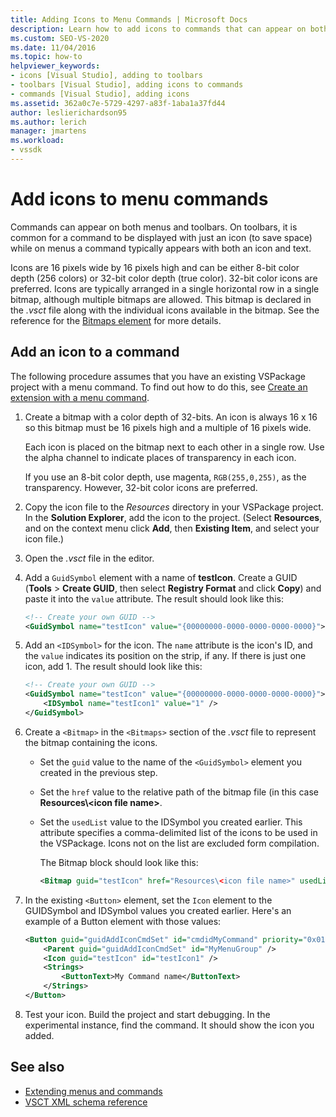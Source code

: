 ```yaml
---
title: Adding Icons to Menu Commands | Microsoft Docs
description: Learn how to add icons to commands that can appear on both menus and toolbars in the Visual Studio integrated development environment (IDE).
ms.custom: SEO-VS-2020
ms.date: 11/04/2016
ms.topic: how-to
helpviewer_keywords:
- icons [Visual Studio], adding to toolbars
- toolbars [Visual Studio], adding icons to commands
- commands [Visual Studio], adding icons
ms.assetid: 362a0c7e-5729-4297-a83f-1aba1a37fd44
author: leslierichardson95
ms.author: lerich
manager: jmartens
ms.workload:
- vssdk
---
```

# Add icons to menu commands
Commands can appear on both menus and toolbars. On toolbars, it is common for a command to be displayed with just an icon (to save space) while on menus a command typically appears with both an icon and text.

 Icons are 16 pixels wide by 16 pixels high and can be either 8-bit color depth (256 colors) or 32-bit color depth (true color). 32-bit color icons are preferred. Icons are typically arranged in a single horizontal row in a single bitmap, although multiple bitmaps are allowed. This bitmap is declared in the *.vsct* file along with the individual icons available in the bitmap. See the reference for the [Bitmaps element](../extensibility/bitmaps-element.md) for more details.

## Add an icon to a command
 The following procedure assumes that you have an existing VSPackage project with a menu command. To find out how to do this, see [Create an extension with a menu command](../extensibility/creating-an-extension-with-a-menu-command.md).

1. Create a bitmap with a color depth of 32-bits. An icon is always 16 x 16 so this bitmap must be 16 pixels high and a multiple of 16 pixels wide.

     Each icon is placed on the bitmap next to each other in a single row. Use the alpha channel to indicate places of transparency in each icon.

     If you use an 8-bit color depth, use magenta, `RGB(255,0,255)`, as the transparency. However, 32-bit color icons are preferred.

2. Copy the icon file to the *Resources* directory in your VSPackage project. In the **Solution Explorer**, add the icon to the project. (Select **Resources**, and on the context menu click **Add**, then **Existing Item**, and select your icon file.)

3. Open the *.vsct* file in the editor.

4. Add a `GuidSymbol` element with a name of **testIcon**. Create a GUID (**Tools** > **Create GUID**, then select **Registry Format** and click **Copy**) and paste it into the `value` attribute. The result should look like this:

    ```xml
    <!-- Create your own GUID -->
    <GuidSymbol name="testIcon" value="{00000000-0000-0000-0000-0000}">
    ```

5. Add an `<IDSymbol>` for the icon. The `name` attribute is the icon's ID, and the `value` indicates its position on the strip, if any. If there is just one icon, add 1. The result should look like this:

    ```xml
    <!-- Create your own GUID -->
    <GuidSymbol name="testIcon" value="{00000000-0000-0000-0000-0000}">
        <IDSymbol name="testIcon1" value="1" />
    </GuidSymbol>
    ```

6. Create a `<Bitmap>` in the `<Bitmaps>` section of the *.vsct* file to represent the bitmap containing the icons.

    - Set the `guid` value to the name of the `<GuidSymbol>` element you created in the previous step.

    - Set the `href` value to the relative path of the bitmap file (in this case **Resources\\<icon file name\>**.

    - Set the `usedList` value to the IDSymbol you created earlier. This attribute specifies a comma-delimited list of the icons to be used in the VSPackage. Icons not on the list are excluded form compilation.

         The Bitmap block should look like this:

        ```xml
        <Bitmap guid="testIcon" href="Resources\<icon file name>" usedList="testIcon1"/>
        ```

7. In the existing `<Button>` element, set the `Icon` element to the GUIDSymbol and IDSymbol values you created earlier. Here's an example of a Button element with those values:

    ```xml
    <Button guid="guidAddIconCmdSet" id="cmdidMyCommand" priority="0x0100" type="Button">
        <Parent guid="guidAddIconCmdSet" id="MyMenuGroup" />
        <Icon guid="testIcon" id="testIcon1" />
        <Strings>
            <ButtonText>My Command name</ButtonText>
        </Strings>
    </Button>
    ```

8. Test your icon. Build the project and start debugging. In the experimental instance, find the command. It should show the icon you added.

## See also
- [Extending menus and commands](../extensibility/extending-menus-and-commands.md)
- [VSCT XML schema reference](../extensibility/vsct-xml-schema-reference.md)

